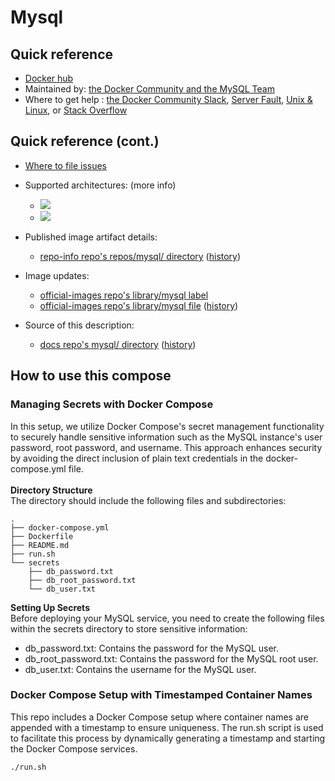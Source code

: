 # Mysql

## Quick reference
- [Docker hub](https://hub.docker.com/_/mysql)
- Maintained by: [the Docker Community and the MySQL Team](https://github.com/docker-library/mysql)
- Where to get help : [the Docker Community Slack](https://communityinviter.com/apps/dockercommunity/docker-community), [Server Fault](https://serverfault.com/help/on-topic), [Unix & Linux](https://unix.stackexchange.com/help/on-topic), or [Stack Overflow](https://stackoverflow.com/help/on-topic)

## Quick reference (cont.)
- [Where to file issues](https://github.com/docker-library/mysql/issues)


- Supported architectures: (more info)
  - ![](https://img.shields.io/badge/arm64-blue)
  - ![](https://img.shields.io/badge/arm64v8-blue)

- Published image artifact details:
  - [repo-info repo's repos/mysql/ directory](https://github.com/docker-library/repo-info/tree/master/repos/mysql) ([history](https://github.com/docker-library/repo-info/commits/master/repos/mysql))

- Image updates:
  - [official-images repo's library/mysql label](https://github.com/docker-library/official-images/issues?q=label%3Alibrary%2Fmysql)
  - [official-images repo's library/mysql file](https://github.com/docker-library/official-images/blob/master/library/mysql) ([history](https://github.com/docker-library/official-images/commits/master/library/mysql))

- Source of this description:
  - [docs repo's mysql/ directory](https://github.com/docker-library/docs/tree/master/mysql) ([history](https://github.com/docker-library/docs/commits/master/mysql))
 
## How to use this compose
### Managing Secrets with Docker Compose
In this setup, we utilize Docker Compose's secret management functionality to securely handle sensitive information such as the MySQL instance's user password, root password, and username. This approach enhances security by avoiding the direct inclusion of plain text credentials in the docker-compose.yml file.<br><br>
**Directory Structure**<br>
The directory should include the following files and subdirectories:
```
.
├── docker-compose.yml
├── Dockerfile
├── README.md
├── run.sh
└── secrets
    ├── db_password.txt
    ├── db_root_password.txt
    └── db_user.txt
```
**Setting Up Secrets**<br>
Before deploying your MySQL service, you need to create the following files within the secrets directory to store sensitive information:

- db_password.txt: Contains the password for the MySQL user.
- db_root_password.txt: Contains the password for the MySQL root user.
- db_user.txt: Contains the username for the MySQL user.

### Docker Compose Setup with Timestamped Container Names
This repo includes a Docker Compose setup where container names are appended with a timestamp to ensure uniqueness. The run.sh script is used to facilitate this process by dynamically generating a timestamp and starting the Docker Compose services.
```
./run.sh
```
